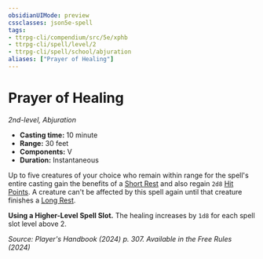 ```yaml
---
obsidianUIMode: preview
cssclasses: json5e-spell
tags:
- ttrpg-cli/compendium/src/5e/xphb
- ttrpg-cli/spell/level/2
- ttrpg-cli/spell/school/abjuration
aliases: ["Prayer of Healing"]
---
```

# Prayer of Healing
*2nd-level, Abjuration*  

- **Casting time:** 10 minute
- **Range:** 30 feet
- **Components:** V
- **Duration:** Instantaneous

Up to five creatures of your choice who remain within range for the spell's entire casting gain the benefits of a [Short Rest](short-rest-xphb.md) and also regain `2d8` [Hit Points](hit-points-xphb.md). A creature can't be affected by this spell again until that creature finishes a [Long Rest](long-rest-xphb.md).

**Using a Higher-Level Spell Slot.** The healing increases by `1d8` for each spell slot level above 2.

*Source: Player's Handbook (2024) p. 307. Available in the Free Rules (2024)*